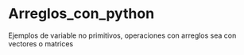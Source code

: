 # Arreglos_con_python
Ejemplos de variable  no primitivos, operaciones con arreglos sea con vectores o matrices
